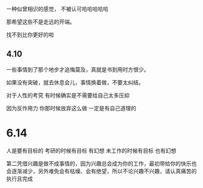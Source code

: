 一种似曾相识的感觉， 不被认可哈哈哈哈哈

那希望这些不是走远的开端。

找不到比你更好的啦



## 4.10

一些事情到了那个地步才追悔莫及，真就是书到用时方恨少。

如果没有突破，就去休息会儿，事情换着做，不要太纠结。



对于人性的考究  有时候确实是不需要给自己太多压抑

因为反作用力  你那时候放弃这么做  一定是有自己道理的 

# 6.14
人是要有目标的
考研的时候有目标 有幻想
未工作的时候有目标  也有幻想

第二凭借兴趣是做不成事情的，因为兴趣总会成为你的工作，最初带给你的快乐也会逐渐减少，另外难免会有枯燥、会有绝望，所以不论兴趣不兴趣，请认真痛苦的执行且完成
